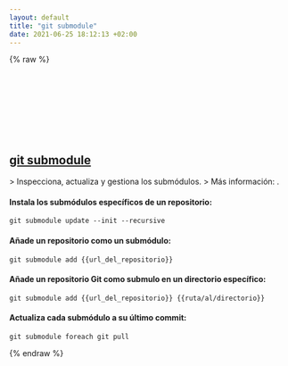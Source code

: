 ```yaml
---
layout: default
title: "git submodule"
date: 2021-06-25 18:12:13 +02:00
---
```

{% raw %}
<h2 id="git-submodule">
  <a href="/es/common/git-submodule.html">git submodule</a> <a href="#git-submodule"><svg class="icon">
    <use href="/assets/images/unicode_sprite.svg#link" />
  </svg></a>
</h2>
> Inspecciona, actualiza y gestiona los submódulos.
> Más información: <https://git-scm.com/docs/git-submodule>.

#### Instala los submódulos específicos de un repositorio:
```shell
git submodule update --init --recursive
```
#### Añade un repositorio como un submódulo:
```shell
git submodule add {{url_del_repositorio}}
```
#### Añade un repositorio Git como submulo en un directorio específico:
```shell
git submodule add {{url_del_repositorio}} {{ruta/al/directorio}}
```
#### Actualiza cada submódulo a su último commit:
```shell
git submodule foreach git pull
```
{% endraw %}